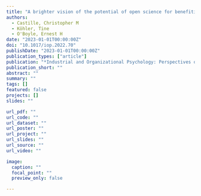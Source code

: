 ```yaml
---
title: "A brighter vision of the potential of open science for benefiting practice: A ManyOrgs proposal"
authors:
  - Castille, Christopher M
  - Köhler, Tine
  - O'Boyle, Ernest H
date: "2023-01-01T00:00:00Z"
doi: "10.1017/iop.2022.70"
publishDate: "2023-01-01T00:00:00Z"
publication_types: ["article"]
publication: "*Industrial and Organizational Psychology: Perspectives on Science and Practice*"
publication_short: ""
abstract: ""
summary: ""
tags: []
featured: false
projects: []
slides: ""

url_pdf: ""
url_code: ""
url_dataset: ""
url_poster: ""
url_project: ""
url_slides: ""
url_source: ""
url_video: ""

image:
  caption: ""
  focal_point: ""
  preview_only: false

---
```

